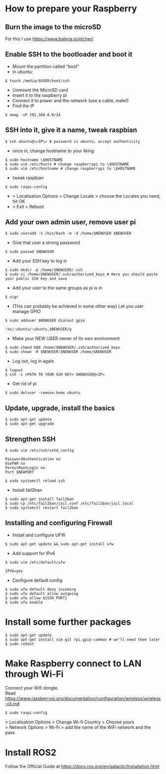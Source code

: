 # How to prepare your Raspberry 

## Burn the image to the microSD
For this I use https://www.balena.io/etcher/

## Enable SSH to the bootloader and boot it
- Mount the partition called "boot"  
- In ubuntu:  
```
$ touch /media/$USER/boot/ssh  
```
- Unmount the MicroSD card  
- Insert it to the raspberry pi  
- Connect it to power and the network (use a cable, mate!)  
- Find the IP  
```
$ nmap -sP 192.168.0.0/24  
```

## SSH into it, give it a name, tweak raspbian
```
$ ssh ubuntu@\<IP\> # password is ubuntu, accept authenticity
```
- once in, change hostname to your liking  
```
$ sudo hostname \$HOSTNAME  
$ sudo vim /etc/hosts # change raspberrypi to \$HOSTNAME  
$ sudo vim /etc/hostname # change raspberrypi to \$HOSTNAME  
```
- tweak raspbian  
```
$ sudo raspi-config  
```
- \> Localisation Options > Change Locale > choose the Locales you need, hit OK  
- \> Exit > Reboot  

## Add your own admin user, remove user pi
```
$ sudo useradd -s /bin/bash -m -d /home/$NEWUSER $NEWUSER
```
- Give that user a strong password  
```
$ sudo passwd $NEWUSER
```
- Add your SSH key to log in  
```
$ sudo mkdir -p /home/$NEWUSER/.ssh  
$ sudo vi /home/$NEWUSER/.ssh/authorized_keys # Here you should paste your public SSH key and save
```
- Add your user to the same groups as pi is in  
```
$ vigr
```
- (This can probably be achieved in some other way) Let you user manage GPIO
```
$ sudo adduser $NEWUSER dialout gpio
```
```
:%s/:ubuntu/:ubuntu,$NEWUSER/g
```
- Make your NEW USER owner of its own environment  
```
$ sudo chmod 600 /home/$NEWUSER/.ssh/authorized_keys  
$ sudo chown -R $NEWUSER:$NEWUSER /home/$NEWUSER 
```
- Log out, log in again
```
$ logout  
$ ssh -i <PATH TO YOUR SSH KEY> $NEWUSER@<IP>  
```
- Get rid of pi  
```
$ sudo deluser -remove-home ubuntu
```
  
## Update, upgrade, install the basics
```
$ sudo apt-get update  
$ sudo apt-get upgrade  
```
  
## Strengthen SSH
```
$ sudo vim /etc/ssh/sshd_config   
```
```ChallengeResponseAuthentication no
PasswordAuthentication no  
UsePAM no  
PermitRootLogin no  
Port $NEWPORT  
```
```
$ sudo systemctl reload ssh  
```
- Install fail2ban  
```
$ sudo apt-get install fail2ban  
$ sudo cp /etc/fail2ban/jail.conf /etc/fail2ban/jail.local  
$ sudo systemctl restart fail2ban  
```

## Installing and configuring Firewall
- Install and configure UFW  
```
$ sudo apt-get update && sudo apt-get install ufw  
```
- Add support for IPv6  
```
$ sudo vim /etc/default/ufw    
```
```
IPV6=yes  
```  
- Configure default config  
```
$ sudo ufw default deny incoming  
$ sudo ufw default allow outgoing  
$ sudo ufw allow ${SSH_PORT}  
$ sudo ufw enable  
```


# Install some further packages

```
$ sudo apt-get update  
$ sudo apt-get install vim git rpi.gpio-common # we'll need them later
$ sudo reboot
```

# Make Raspberry connect to LAN through Wi-Fi
Connect your Wifi dongle.  
Read https://www.raspberrypi.org/documentation/configuration/wireless/wireless-cli.md  
```
$ sudo raspi-config  
```
\> Localisation Options > Change Wi-fi Country > Choose yours  
\> Network Options > Wi-Fi > add the name of the WiFi network and the pass  

# Install ROS2

Follow the Official Guide at https://docs.ros.org/en/galactic/Installation.html

